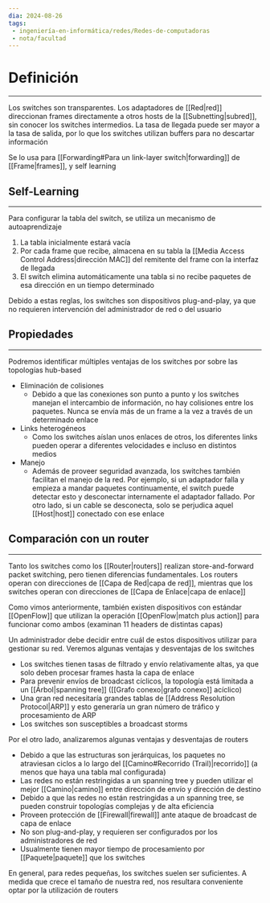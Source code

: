 ```yaml
---
dia: 2024-08-26
tags: 
 - ingeniería-en-informática/redes/Redes-de-computadoras
 - nota/facultad
---
```

# Definición
---
Los switches son transparentes. Los adaptadores de [[Red|red]] direccionan frames directamente a otros hosts de la [[Subnetting|subred]], sin conocer los switches intermedios. La tasa de llegada puede ser mayor a la tasa de salida, por lo que los switches utilizan buffers para no descartar información

Se lo usa para [[Forwarding#Para un link-layer switch|forwarding]] de [[Frame|frames]], y self learning

## Self-Learning
---
Para configurar la tabla del switch, se utiliza un mecanismo de autoaprendizaje

1. La tabla inicialmente estará vacía
2. Por cada frame que recibe, almacena en su tabla la [[Media Access Control Address|dirección MAC]] del remitente del frame con la interfaz de llegada
3. El switch elimina automáticamente una tabla si no recibe paquetes de esa dirección en un tiempo determinado

Debido a estas reglas, los switches son dispositivos plug-and-play, ya que no requieren intervención del administrador de red o del usuario

## Propiedades
---
Podremos identificar múltiples ventajas de los switches por sobre las topologías hub-based

* Eliminación de colisiones
    * Debido a que las conexiones son punto a punto y los switches manejan el intercambio de información, no hay colisiones entre los paquetes. Nunca se envía más de un frame a la vez a través de un determinado enlace
* Links heterogéneos
    * Como los switches aíslan unos enlaces de otros, los diferentes links pueden operar a diferentes velocidades e incluso en distintos medios
* Manejo
    * Además de proveer seguridad avanzada, los switches también facilitan el manejo de la red. Por ejemplo, si un adaptador falla y empieza a mandar paquetes continuamente, el switch puede detectar esto y desconectar internamente el adaptador fallado. Por otro lado, si un cable se desconecta, solo se perjudica aquel [[Host|host]] conectado con ese enlace

## Comparación con un router
---
Tanto los switches como los [[Router|routers]] realizan store-and-forward packet switching, pero tienen diferencias fundamentales. Los routers operan con direcciones de [[Capa de Red|capa de red]], mientras que los switches operan con direcciones de [[Capa de Enlace|capa de enlace]]

Como vimos anteriormente, también existen dispositivos con estándar [[OpenFlow]] que utilizan la operación [[OpenFlow|match plus action]] para funcionar como ambos (examinan 11 headers de distintas capas)

Un administrador debe decidir entre cuál de estos dispositivos utilizar para gestionar su red. Veremos algunas ventajas y desventajas de los switches

* Los switches tienen tasas de filtrado y envío relativamente altas, ya que solo deben procesar frames hasta la capa de enlace
* Para prevenir envíos de broadcast cíclicos, la topología está limitada a un [[Árbol|spanning tree]] ([[Grafo conexo|grafo conexo]] acíclico)
* Una gran red necesitaría grandes tablas de [[Address Resolution Protocol|ARP]] y esto generaría un gran número de tráfico y procesamiento de ARP
* Los switches son susceptibles a broadcast storms

Por el otro lado, analizaremos algunas ventajas y desventajas de routers

* Debido a que las estructuras son jerárquicas, los paquetes no atraviesan ciclos a lo largo del [[Camino#Recorrido (Trail)|recorrido]] (a menos que haya una tabla mal configurada)
* Las redes no están restringidas a un spanning tree y pueden utilizar el mejor [[Camino|camino]] entre dirección de envío y dirección de destino
* Debido a que las redes no están restringidas a un spanning tree, se pueden construir topologías complejas y de alta eficiencia
* Proveen protección de [[Firewall|firewall]] ante ataque de broadcast de capa de enlace
* No son plug-and-play, y requieren ser configurados por los administradores de red
* Usualmente tienen mayor tiempo de procesamiento por [[Paquete|paquete]] que los switches

En general, para redes pequeñas, los switches suelen ser suficientes. A medida que crece el tamaño de nuestra red, nos resultara conveniente optar por la utilización de routers